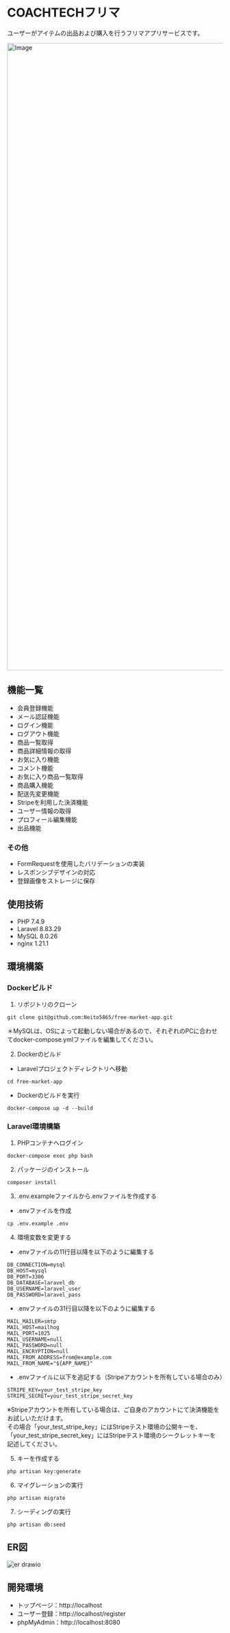 # COACHTECHフリマ
ユーザーがアイテムの出品および購入を行うフリマアプリサービスです。

<img width="1463" alt="Image" src="https://github.com/user-attachments/assets/3b1fc9e1-c9e7-4f63-95bb-ab24b7e98cfc" />

## 機能一覧
 - 会員登録機能
 - メール認証機能
 - ログイン機能
 - ログアウト機能
 - 商品一覧取得
 - 商品詳細情報の取得
 - お気に入り機能
 - コメント機能
 - お気に入り商品一覧取得
 - 商品購入機能
 - 配送先変更機能
 - Stripeを利用した決済機能
 - ユーザー情報の取得
 - プロフィール編集機能
 - 出品機能

### その他
 - FormRequestを使用したバリデーションの実装
 - レスポンシブデザインの対応
 - 登録画像をストレージに保存

## 使用技術
 - PHP 7.4.9
 - Laravel 8.83.29
 - MySQL 8.0.26
 - nginx 1.21.1

## 環境構築
### Dockerビルド
1. リポジトリのクローン
```
git clone git@github.com:Neito5865/free-market-app.git
```
＊MySQLは、OSによって起動しない場合があるので、それぞれのPCに合わせてdocker-compose.ymlファイルを編集してください。

2. Dockerのビルド
 - Laravelプロジェクトディレクトリへ移動
```
cd free-market-app
```
 - Dockerのビルドを実行
```
docker-compose up -d --build
```

### Laravel環境構築
1. PHPコンテナへログイン
```
docker-compose exec php bash
```

2. パッケージのインストール
```
composer install
```

3. .env.exampleファイルから.envファイルを作成する
 - .envファイルを作成
```
cp .env.example .env
```

4. 環境変数を変更する
 - .envファイルの11行目以降を以下のように編集する
```
DB_CONNECTION=mysql
DB_HOST=mysql
DB_PORT=3306
DB_DATABASE=laravel_db
DB_USERNAME=laravel_user
DB_PASSWORD=laravel_pass
```
 - .envファイルの31行目以降を以下のように編集する
```
MAIL_MAILER=smtp
MAIL_HOST=mailhog
MAIL_PORT=1025
MAIL_USERNAME=null
MAIL_PASSWORD=null
MAIL_ENCRYPTION=null
MAIL_FROM_ADDRESS=from@example.com
MAIL_FROM_NAME="${APP_NAME}"
```
 - .envファイルに以下を追記する（Stripeアカウントを所有している場合のみ）
```
STRIPE_KEY=your_test_stripe_key
STRIPE_SECRET=your_test_stripe_secret_key
```
※Stripeアカウントを所有している場合は、ご自身のアカウントにて決済機能をお試しいただけます。  
その場合「your_test_stripe_key」にはStripeテスト環境の公開キーを、  
「your_test_stripe_secret_key」にはStripeテスト環境のシークレットキーを
記述してください。

5. キーを作成する
```
php artisan key:generate
```

6. マイグレーションの実行
```
php artisan migrate
```

7. シーディングの実行
```
php artisan db:seed
```

## ER図
![er drawio](https://github.com/user-attachments/assets/94f17325-ef9b-4e55-a3e3-114489b46f1d)

## 開発環境
 - トップページ：http://localhost
 - ユーザー登録：http://localhost/register
 - phpMyAdmin：http://localhost:8080

